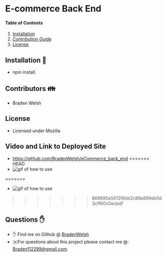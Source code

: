 # E-commerce Back End

#### Table of Contents
1. [Installation](#install)
2. [Contribution Guide](#contributions)
3. [License](#license)

## Installation 💾
* npm install.

## Contributors 👪
* Braden Welsh

## License
* Licensed under Mozilla

## Video and Link to Deployed Site
* <a href="https://github.com/BradenWelsh/eCommerce_back_end" rel="nofollow">https://github.com/BradenWelsh/eCommerce_back_end</a>
<<<<<<< HEAD
* <img src="./img/gif.gif" alt="gif of how to use">
=======
* <img src="/img/gif.gif" alt="gif of how to use">
>>>>>>> 868690a5612f8de2c89a899eb0d3cff60c0ecbdf

## Questions ✋
* ✋ Find me on Github @ [BradenWelsh](http://github.com/BradenWelsh)
* ✉️For questions about this project please contact me @: Braden112299@gmail.com.
